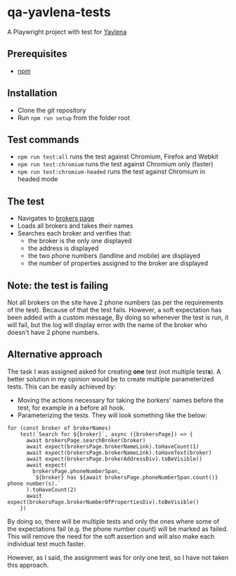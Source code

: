 # qa-yavlena-tests
A Playwright project with test for [Yavlena](https://www.yavlena.com/)

## Prerequisites
* [npm](https://www.npmjs.com)

## Installation

* Clone the git repository
* Run `npm run setup` from the folder root

## Test commands

* `npm run test:all` runs the test against Chromium, Firefox and Webkit
* `npm run test:chromium` runs the test against Chromium only (faster)
* `npm run test:chromium-headed` runs the test against Chromium in headed mode

## The test

* Navigates to [brokers page](https://www.yavlena.com/broker/)
* Loads all brokers and takes their names
* Searches each broker and verifies that:
  * the broker is the only one displayed
  * the address is displayed
  * the two phone numbers (landline and mobile) are displayed
  * the number of properties assigned to the broker are displayed

## Note: the test is failing

Not all brokers on the site have 2 phone numbers (as per the requirements of the test). Because of that the test fails.
However, a soft expectation has been added with a custom message, By doing so whenever the test is run, it will fail, but the log will display error with the name of the broker who doesn't have 2 phone numbers.

## Alternative approach
The task I was assigned asked for creating **one** test (not multiple test**s**). A better solution in my opinion would be to create multiple parameterized tests. This can be easily achieved by:
* Moving the actions necessary for taking the borkers' names before the test, for example in a before all hook.
* Parameterizing the tests. They will look something like the below:
```
for (const broker of brokerNames)
    test(`Search for ${broker}`, async ({brokersPage}) => {
      await brokersPage.searchBroker(broker)
      await expect(brokersPage.brokerNameLink).toHaveCount(1)
      await expect(brokersPage.brokerNameLink).toHaveText(broker)
      await expect(brokersPage.brokerAddressDiv).toBeVisible()
      await expect(
        brokersPage.phoneNumberSpan,
        `${broker} has ${await brokersPage.phoneNumberSpan.count()} phone number(s).`
      ).toHaveCount(2)
      await expect(brokersPage.brokerNumberOfPropertiesDiv).toBeVisible()
    })
```

By doing so, there will be multiple tests and only the ones where some of the expectations fail (e.g. the phone number count) will be marked as failed. This will remove the need for the soft assertion and will also make each individual test much faster.

However, as I said, the assignment was for only one test, so I have not taken this approach.

